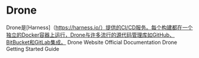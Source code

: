 # Drone

Drone是[Harness]（https://harness.io/）提供的CI/CD服务。每个构建都在一个独立的Docker容器上运行，Drone与许多流行的源代码管理库如GitHub、BitBucket和GitLab集成。
<BadgeLink badgeText='Official Website' colorScheme='blue' href='https://www.drone.io/'>Drone Website</BadgeLink>
<BadgeLink badgeText='Official Documentation' colorScheme='blue' href='https://docs.drone.io/'>Official Documentation</BadgeLink>
<BadgeLink badgeText='Getting Started Guide' colorScheme='blue' href='https://docs.drone.io/server/overview/'>Drone Getting Started Guide</BadgeLink>
